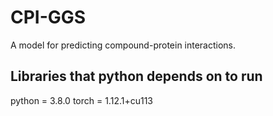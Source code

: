 # CPI-GGS
A model for predicting compound-protein interactions.
## Libraries that python depends on to run
python = 3.8.0
torch = 1.12.1+cu113 
